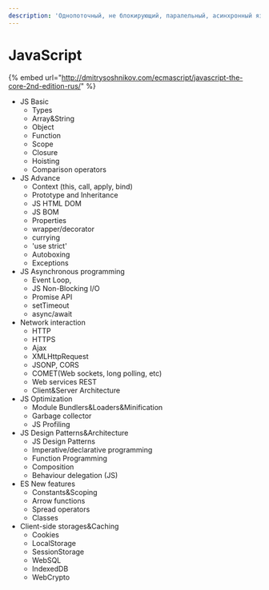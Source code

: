```yaml
---
description: 'Однопоточный, не блокирующий, паралельный, асинхронный язык'
---
```


# JavaScript

{% embed url="http://dmitrysoshnikov.com/ecmascript/javascript-the-core-2nd-edition-rus/" %}

* JS Basic
  * Types
  * Array&String
  * Object
  * Function
  * Scope
  * Closure
  * Hoisting
  * Comparison operators
* JS Advance
  * Context \(this, call, apply, bind\)
  * Prototype and Inheritance
  * JS HTML DOM
  * JS BOM
  * Properties
  * wrapper/decorator
  * currying
  * 'use strict'
  * Autoboxing
  * Exceptions
* JS Asynchronous programming
  * Event Loop,
  * JS Non-Blocking I/O
  * Promise API
  * setTimeout
  * async/await
* Network interaction
  * HTTP
  * HTTPS
  * Ajax
  * XMLHttpRequest
  * JSONP, CORS
  * COMET\(Web sockets, long polling, etc\)
  * Web services REST
  * Client&Server Architecture
* JS Optimization
  * Module Bundlers&Loaders&Minification
  * Garbage collector
  * JS Profiling
* JS Design Patterns&Architecture
  * JS Design Patterns
  * Imperative/declarative programming
  * Function Programming
  * Composition
  * Behaviour delegation \(JS\)
* ES New features
  * Constants&Scoping
  * Arrow functions
  * Spread operators
  * Classes
* Client-side storages&Caching
  * Cookies
  * LocalStorage
  * SessionStorage
  * WebSQL
  * IndexedDB
  * WebCrypto


